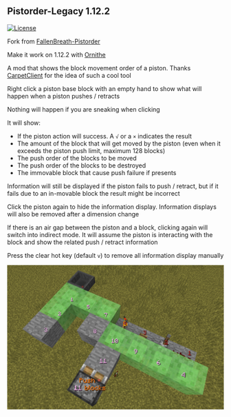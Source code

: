 ## Pistorder-Legacy 1.12.2

[![License](https://img.shields.io/github/license/Fallen-Breath/pistorder.svg)](http://www.gnu.org/licenses/gpl-3.0.html)


Fork from [FallenBreath-Pistorder](https://github.com/Fallen-Breath/pistorder/tree/master)

Make it work on 1.12.2 with [Ornithe](https://ornithemc.net/)

A mod that shows the block movement order of a piston. Thanks [CarpetClient](https://github.com/X-com/CarpetClient) for the idea of such a cool tool

Right click a piston base block with an empty hand to show what will happen when a piston pushes / retracts

Nothing will happen if you are sneaking when clicking

It will show:
- If the piston action will success. A `√` or a `×` indicates the result
- The amount of the block that will get moved by the piston (even when it exceeds the piston push limit, maximum 128 blocks)
- The push order of the blocks to be moved
- The push order of the blocks to be destroyed
- The immovable block that cause push failure if presents

Information will still be displayed if the piston fails to push / retract, but if it fails due to an in-movable block the result might be incorrect

Click the piston again to hide the information display. Information displays will also be removed after a dimension change 

If there is an air gap between the piston and a block, clicking again will switch into indirect mode. It will assume the piston is interacting with the block and show the related push / retract information

Press the clear hot key (default `v`) to remove all information display manually

![screenshot](screenshot.png)

